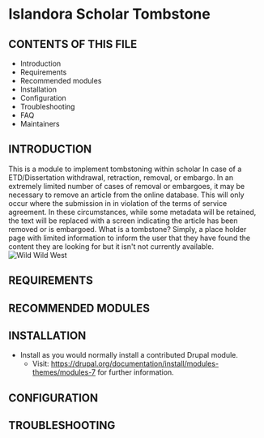 # Islandora Scholar Tombstone

CONTENTS OF THIS FILE
---------------------

 * Introduction
 * Requirements
 * Recommended modules
 * Installation
 * Configuration
 * Troubleshooting
 * FAQ
 * Maintainers


INTRODUCTION
------------

 This is a module to implement tombstoning within scholar
 In case of a ETD/Dissertation withdrawal, retraction, removal, or embargo.
 In an extremely limited number of cases of removal or embargoes, it may be necessary to remove an article from the
 online database. This will only occur where the submission in in violation of the terms of service agreement.
 In these circumstances, while some metadata will be retained, the text will be replaced with a screen indicating
 the article has been removed or is embargoed.
 What is a tombstone?
 Simply, a place holder page with limited information to inform the user that they have found the content they are
 looking for but it isn't not currently available.
 ![Wild Wild West](https://c2.staticflickr.com/4/3854/14767540082_c9cbd87acf_m_d.jpg)

REQUIREMENTS
------------

RECOMMENDED MODULES
-------------------

INSTALLATION
------------

  * Install as you would normally install a contributed Drupal module.
    * Visit: https://drupal.org/documentation/install/modules-themes/modules-7 for further information.


CONFIGURATION
-------------

TROUBLESHOOTING
---------------
